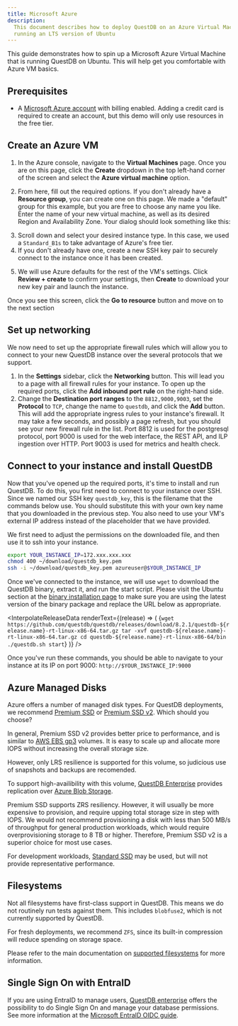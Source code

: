 ```yaml
---
title: Microsoft Azure
description:
  This document describes how to deploy QuestDB on an Azure Virtual Machine
  running an LTS version of Ubuntu
---
```


This guide demonstrates how to spin up a Microsoft Azure Virtual Machine that is
running QuestDB on Ubuntu. This will help get you comfortable with Azure VM
basics.

## Prerequisites

- A [Microsoft Azure account](https://azure.microsoft.com/) with billing
  enabled. Adding a credit card is required to create an account, but this demo
  will only use resources in the free tier.

## Create an Azure VM

1. In the Azure console, navigate to the **Virtual Machines** page. Once you are
   on this page, click the **Create** dropdown in the top left-hand corner of
   the screen and select the **Azure virtual machine** option.

2. From here, fill out the required options. If you don't already have a
   **Resource group**, you can create one on this page. We made a "default"
   group for this example, but you are free to choose any name you like. Enter
   the name of your new virtual machine, as well as its desired Region and
   Availability Zone. Your dialog should look something like this:

<Screenshot
  alt="The Create Instance dialog on Microsoft Azure"
  height={598}
  src="images/guides/microsoft-azure-ubuntu/create-vm.webp"
  width={650}
/>

3. Scroll down and select your desired instance type. In this case, we used a
   `Standard_B1s` to take advantage of Azure's free tier.
4. If you don't already have one, create a new SSH key pair to securely connect
   to the instance once it has been created.

<Screenshot
  alt="The Create Instance dialog on Microsoft Azure, continued"
  height={598}
  src="images/guides/microsoft-azure-ubuntu/ssh-setup.webp"
  width={650}
/>

5. We will use Azure defaults for the rest of the VM's settings. Click
   **Review + create** to confirm your settings, then **Create** to download
   your new key pair and launch the instance.

<Screenshot
  alt="Deployment Complete"
  height={598}
  src="images/guides/microsoft-azure-ubuntu/deployment-complete.webp"
  width={650}
/>

Once you see this screen, click the **Go to resource** button and move on to the
next section

## Set up networking

We now need to set up the appropriate firewall rules which will allow you to
connect to your new QuestDB instance over the several protocols that we support.

1. In the **Settings** sidebar, click the **Networking** button. This will lead
   you to a page with all firewall rules for your instance. To open up the
   required ports, click the **Add inbound port rule** on the right-hand side.
2. Change the **Destination port ranges** to the `8812,9000,9003`, set the
   **Protocol** to `TCP`, change the name to `questdb`, and click the **Add**
   button. This will add the appropriate ingress rules to your instance's
   firewall. It may take a few seconds, and possibly a page refresh, but you
   should see your new firewall rule in the list. Port 8812 is used for the
   postgresql protocol, port 9000 is used for the web interface, the REST API,
   and ILP ingestion over HTTP. Port 9003 is used for metrics and health check.

<Screenshot
  alt="Firewall rules for your Azure VM"
  height={598}
  src="images/guides/microsoft-azure-ubuntu/firewall-rules.webp"
  width={650}
/>

## Connect to your instance and install QuestDB

Now that you've opened up the required ports, it's time to install and run
QuestDB. To do this, you first need to connect to your instance over SSH. Since
we named our SSH key `questdb_key`, this is the filename that the commands below
use. You should substitute this with your own key name that you downloaded in
the previous step. You also need to use your VM's external IP address instead of
the placeholder that we have provided.

We first need to adjust the permissions on the downloaded file, and then use it
to ssh into your instance.

```bash
export YOUR_INSTANCE_IP=172.xxx.xxx.xxx
chmod 400 ~/download/questdb_key.pem
ssh -i ~/download/questdb_key.pem azureuser@$YOUR_INSTANCE_IP
```

Once we've connected to the instance, we will use `wget`
to download the QuestDB binary, extract it, and run the start script. Please visit
the Ubuntu section at the [binary installation page](/download/) to make sure you are using the latest
version of the binary package and replace the URL below as appropriate.

<InterpolateReleaseData
  renderText={(release) => (
    <CodeBlock className="language-bash">
      {`wget https://github.com/questdb/questdb/releases/download/8.2.1/questdb-${release.name}-rt-linux-x86-64.tar.gz
tar -xvf questdb-${release.name}-rt-linux-x86-64.tar.gz
cd questdb-${release.name}-rt-linux-x86-64/bin
./questdb.sh start`}
    </CodeBlock>
  )}
/>

Once you've run these commands, you should be able to navigate to your instance
at its IP on port 9000: `http://$YOUR_INSTANCE_IP:9000`

<Screenshot
  alt="Firewall rules for your Azure VM"
  height={598}
  src="images/guides/microsoft-azure-ubuntu/web-console.webp"
  width={650}
/>

## Azure Managed Disks

Azure offers a number of managed disk types. For QuestDB deployments, we recommend [Premium SSD](https://learn.microsoft.com/en-us/azure/virtual-machines/disks-types#premium-ssds) or [Premium SSD v2](https://learn.microsoft.com/en-us/azure/virtual-machines/disks-types#premium-ssd-v2). Which should you choose?

In general, Premium SSD v2 provides better price to performance, and is similar to [AWS EBS gp3](https://aws.amazon.com/ebs/general-purpose/) volumes. It is easy to scale up and allocate more IOPS without increasing the overall storage size.

However, only LRS resilience is supported for this volume, so judicious use of snapshots and backups are recomended.

To support high-availibility with this volume, [QuestDB Enterprise](/enterprise/) provides replication over [Azure Blob Storage](https://azure.microsoft.com/en-gb/products/storage/blobs).

Premium SSD supports ZRS resiliency. However, it will usually be more expensive to provision, and require upping total storage size in step with IOPS. We would not recommend provisioning a disk with less than 500 MB/s of throughput for general production workloads, which would require overprovisioning storage to 8 TB or higher. Therefore, Premium SSD v2 is a superior choice for most use cases.

For development workloads, [Standard SSD](https://learn.microsoft.com/en-us/azure/virtual-machines/disks-types#standard-ssds) may be used, but will not provide representative performance.

## Filesystems

Not all filesystems have first-class support in QuestDB. This means we do not routinely run tests against them. This includes `blobfuse2`, which is not currently supported by QuestDB.

For fresh deployments, we recommend `ZFS`, since its built-in compression will reduce spending on storage space.

Please refer to the main documentation on [supported filesystems](/docs/deployment/capacity-planning/#supported-filesystems) for more information.

## Single Sign On with EntraID

If you are using EntraID to manage users, [QuestDB enterprise](/enterprise/) offers the possibility to do Single Sign On and manage your database permissions.
See more information at the [Microsoft EntraID OIDC guide](/docs/guides/microsoft-entraid-oidc).
